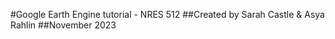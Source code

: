 #Google Earth Engine tutorial - NRES 512
##Created by Sarah Castle & Asya Rahlin
##November 2023




